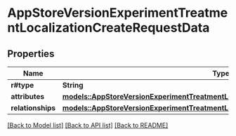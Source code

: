 # AppStoreVersionExperimentTreatmentLocalizationCreateRequestData

## Properties

Name | Type | Description | Notes
------------ | ------------- | ------------- | -------------
**r#type** | **String** |  | 
**attributes** | [**models::AppStoreVersionExperimentTreatmentLocalizationCreateRequestDataAttributes**](AppStoreVersionExperimentTreatmentLocalizationCreateRequest_data_attributes.md) |  | 
**relationships** | [**models::AppStoreVersionExperimentTreatmentLocalizationCreateRequestDataRelationships**](AppStoreVersionExperimentTreatmentLocalizationCreateRequest_data_relationships.md) |  | 

[[Back to Model list]](../README.md#documentation-for-models) [[Back to API list]](../README.md#documentation-for-api-endpoints) [[Back to README]](../README.md)


